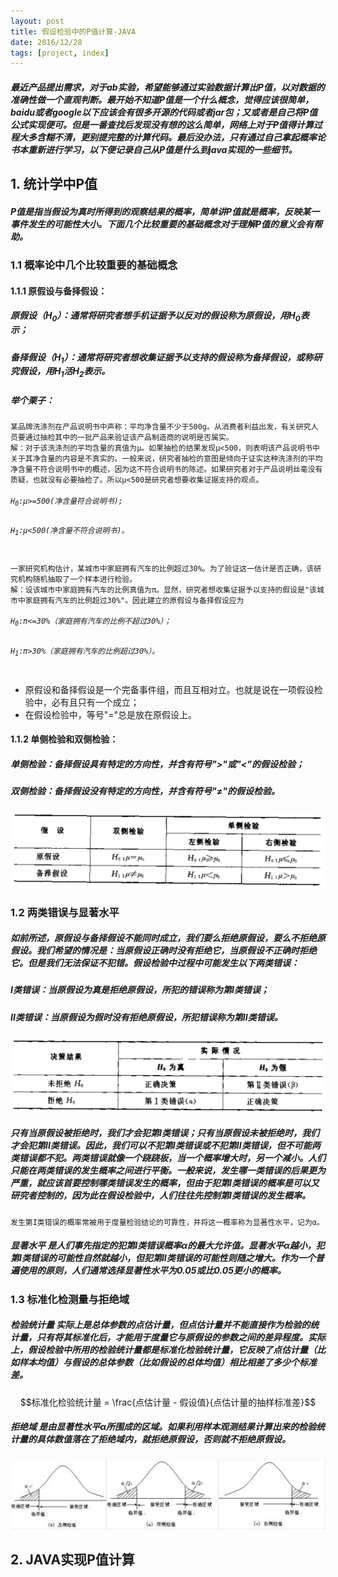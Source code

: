 ```yaml
---
layout: post
title: 假设检验中的P值计算-JAVA
date: 2016/12/28
tags: [project, index]
---
```

<script type="text/javascript" async
            src="https://cdn.mathjax.org/mathjax/latest/MathJax.js?config=TeX-MML-AM_CHTML">
    </script>

##### 最近产品提出需求，对于ab实验，希望能够通过实验数据计算出P值，以对数据的准确性做一个直观判断。最开始不知道P值是一个什么概念，觉得应该很简单，baidu或者google以下应该会有很多开源的代码或者jar包；又或者是自己将P值公式实现便可。但是一番查找后发现没有想的这么简单，网络上对于P值得计算过程大多含糊不清，更别提完整的计算代码。最后没办法，只有通过自己拿起概率论书本重新进行学习，以下便记录自己从P值是什么到java实现的一些细节。
<!--more-->

## 1. 统计学中P值
##### P值是指当假设为真时所得到的观察结果的概率，简单讲P值就是概率，反映某一事件发生的可能性大小。下面几个比较重要的基础概念对于理解P值的意义会有帮助。
### 1.1 概率论中几个比较重要的基础概念
#### 1.1.1 原假设与备择假设：
##### __原假设（H<sub>0</sub>）__：通常将研究者想手机证据予以反对的假设称为原假设，用H<sub>0</sub>表示；
##### __备择假设（H<sub>1</sub>）__：通常将研究者想收集证据予以支持的假设称为备择假设，或称研究假设，用H<sub>1</sub>活H<sub>2</sub>表示。

##### 举个栗子：
<div class="highlighter-rouge"><pre class="highlight"><code>某品牌洗涤剂在产品说明书中声称：平均净含量不少于500g。从消费者利益出发，有关研究人员要通过抽检其中的一批产品来验证该产品制造商的说明是否属实。    
解：对于该洗涤剂的平均含量的真值为μ。如果抽检的结果发现μ<500，则表明该产品说明书中关于其净含量的内容是不真实的。一般来说，研究者抽检的意图是倾向于证实这种洗涤剂的平均净含量不符合说明书中的概述，因为这不符合说明书的陈述。如果研究者对于产品说明丝毫没有质疑，也就没有必要抽检了。所以μ<500是研究者想要收集证据支持的观点。    
<h6>H<sub>0</sub>:μ>=500(净含量符合说明书);</h6><h6>H<sub>1</sub>:μ<500(净含量不符合说明书)。</h6></code></pre></div>

<div class="highlighter-rouge"><pre class="highlight"><code>一家研究机构估计，某城市中家庭拥有汽车的比例超过30%。为了验证这一估计是否正确，该研究机构随机抽取了一个样本进行检验。     
解：设该城市中家庭拥有汽车的比例真值为π。显然，研究者想收集证据予以支持的假设是"该城市中家庭拥有汽车的比例超过30%"。因此建立的原假设与备择假设应为     
<h6>H<sub>0</sub>:π<=30%（家庭拥有汽车的比例不超过30%）；</h6><h6>H<sub>1</sub>:π>30%（家庭拥有汽车的比例超过30%）。</h6></code></pre></div>

* 原假设和备择假设是一个完备事件组，而且互相对立。也就是说在一项假设检验中，必有且只有一个成立；
* 在假设检验中，等号"="总是放在原假设上。   

#### 1.1.2 单侧检验和双侧检验：
##### __单侧检验__：备择假设具有特定的方向性，并含有符号">"或"<"的假设检验；
##### __双侧检验__：备择假设没有特定的方向性，并含有符号"≠"的假设检验。     
![假设检验的基本形式](../../img/pvalue/pvalue1.png)    

### 1.2 两类错误与显著水平    
##### 如前所述，原假设与备择假设不能同时成立，我们要么拒绝原假设，要么不拒绝原假设。我们希望的情况是：当原假设正确时没有拒绝它，当原假设不正确时拒绝它。但是我们无法保证不犯错。假设检验中过程中可能发生以下两类错误：    
##### __I类错误__：当原假设为真是拒绝原假设，所犯的错误称为第I类错误；    
##### __II类错误__：当原假设为假时没有拒绝原假设，所犯错误称为第II类错误。    
![假设检验的基本形式](../../img/pvalue/pvalue2.png)   

##### 只有当原假设被拒绝时，我们才会犯第I类错误；只有当原假设未被拒绝时，我们才会犯第II类错误。因此，我们可以不犯第I类错误或不犯第II类错误，但不可能两类错误都不犯。两类错误就像一个跷跷板，当一个概率增大时，另一个减小。人们只能在两类错误的发生概率之间进行平衡。一般来说，发生哪一类错误的后果更为严重，就应该首要控制哪类错误发生的概率，但由于犯第I类错误的概率是可以又研究者控制的，因为此在假设检验中，人们往往先控制第I类错误的发生概率。

``
发生第I类错误的概率常被用于度量检验结论的可靠性，并将这一概率称为显著性水平，记为α。
``

##### __显著水平__ 是人们事先指定的犯第I类错误概率α的最大允许值。显著水平α越小，犯第I类错误的可能性自然就越小，但犯第II类错误的可能性则随之增大。作为一个普遍使用的原则，人们通常选择显著性水平为0.05或比0.05更小的概率。

### 1.3 标准化检测量与拒绝域

##### __检验统计量__ 实际上是总体参数的点估计量，但点估计量并不能直接作为检验的统计量，只有将其标准化后，才能用于度量它与原假设的参数之间的差异程度。实际上，假设检验中所用的检验统计量都是标准化检验统计量，它反映了点估计量（比如样本均值）与假设的总体参数（比如假设的总体均值）相比相差了多少个标准差。

$$标准化检验统计量 = \frac{点估计量 - 假设值}{点估计量的抽样标准差}$$

##### __拒绝域__ 是由显著性水平α所围成的区域。如果利用样本观测结果计算出来的检验统计量的具体数值落在了拒绝域内，就拒绝原假设，否则就不拒绝原假设。
![显著性水平、拒绝域和临界值](../../img/pvalue/pvalue3.jpeg)



## 2. JAVA实现P值计算
